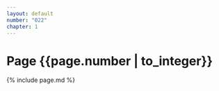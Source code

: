 ```yaml
---
layout: default
number: "022"
chapter: 1
---
```


# Page {{page.number | to_integer}}
{% include page.md %}
